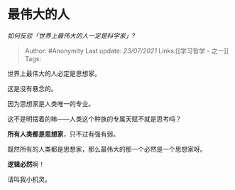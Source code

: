 # 最伟大的人
*如何反驳「世界上最伟大的人一定是科学家」?*

> Author: #Anonymity
> Last update: *23/07/2021*
> Links:[[学习哲学 - 之一]]
> Tags:

世界上最伟大的人必定是思想家。

这是没有悬念的。

因为思想家是人类唯一的专业。

这不是明摆着的嘛——人类这个种族的专属天赋不就是思考吗？

**所有人类都是思想家**，只不过有强有弱。

既然所有的人类都是思想家，那么最伟大的那一个必然是一个思想家呀。

**逻辑必然**啊！

请叫我小机灵。

